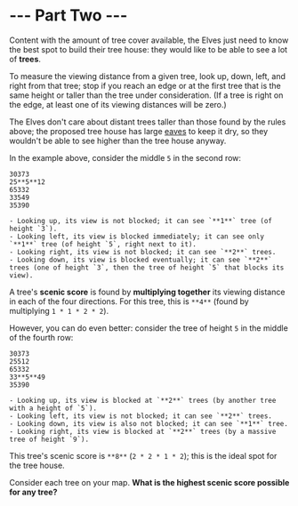 # --- Part Two ---

Content with the amount of tree cover available, the Elves just need to know the best spot to build their tree house: they would like to be able to see a lot of **trees**.

To measure the viewing distance from a given tree, look up, down, left, and right from that tree; stop if you reach an edge or at the first tree that is the same height or taller than the tree under consideration. (If a tree is right on the edge, at least one of its viewing distances will be zero.)

The Elves don't care about distant trees taller than those found by the rules above; the proposed tree house has large [eaves](https://en.wikipedia.org/wiki/Eaves) to keep it dry, so they wouldn't be able to see higher than the tree house anyway.

In the example above, consider the middle `5` in the second row:
```
30373
25**5**12
65332
33549
35390
```
    - Looking up, its view is not blocked; it can see `**1**` tree (of height `3`).
    - Looking left, its view is blocked immediately; it can see only `**1**` tree (of height `5`, right next to it).
    - Looking right, its view is not blocked; it can see `**2**` trees.
    - Looking down, its view is blocked eventually; it can see `**2**` trees (one of height `3`, then the tree of height `5` that blocks its view).

A tree's **scenic score** is found by **multiplying together** its viewing distance in each of the four directions. For this tree, this is `**4**` (found by multiplying `1 * 1 * 2 * 2`).

However, you can do even better: consider the tree of height `5` in the middle of the fourth row:
```
30373
25512
65332
33**5**49
35390
```
    - Looking up, its view is blocked at `**2**` trees (by another tree with a height of `5`).
    - Looking left, its view is not blocked; it can see `**2**` trees.
    - Looking down, its view is also not blocked; it can see `**1**` tree.
    - Looking right, its view is blocked at `**2**` trees (by a massive tree of height `9`).

This tree's scenic score is `**8**` (`2 * 2 * 1 * 2`); this is the ideal spot for the tree house.

Consider each tree on your map. **What is the highest scenic score possible for any tree?**
